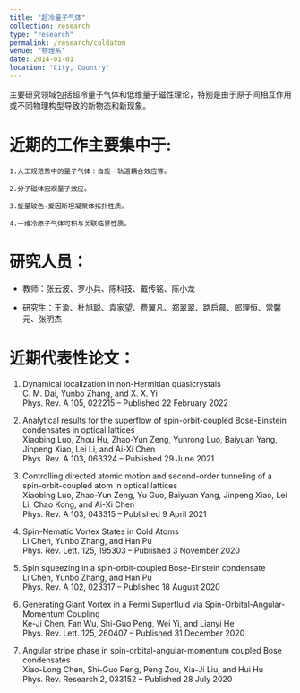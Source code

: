```yaml
---
title: "超冷量子气体"
collection: research
type: "research"
permalink: /research/coldatom
venue: "物理系"
date: 2014-01-01
location: "City, Country"
---
```


主要研究领域包括超冷量子气体和低维量子磁性理论，特别是由于原子间相互作用或不同物理构型导致的新物态和新现象。

近期的工作主要集中于:
======

    1.人工规范势中的量子气体：自旋－轨道耦合效应等。

    2.分子磁体宏观量子效应。

    3.旋量玻色-爱因斯坦凝聚体拓扑性质。

    4.一维冷原子气体可积与关联临界性质。

研究人员：
======

- 教师：张云波、罗小兵、陈科技、戴传铭、陈小龙

- 研究生：王渝、杜旭聪、袁家望、费翼凡、郑翠翠、路启晨、郎理恒、常馨元、张明杰

近期代表性论文：
======
1. Dynamical localization in non-Hermitian quasicrystals<br>
C. M. Dai, Yunbo Zhang, and X. X. Yi<br>
Phys. Rev. A 105, 022215 – Published 22 February 2022<br>

2. Analytical results for the superflow of spin-orbit-coupled Bose-Einstein condensates in optical lattices<br>
Xiaobing Luo, Zhou Hu, Zhao-Yun Zeng, Yunrong Luo, Baiyuan Yang, Jinpeng Xiao, Lei Li, and Ai-Xi Chen<br>
Phys. Rev. A 103, 063324 – Published 29 June 2021<br>

3. Controlling directed atomic motion and second-order tunneling of a spin-orbit-coupled atom in optical lattices<br>
Xiaobing Luo, Zhao-Yun Zeng, Yu Guo, Baiyuan Yang, Jinpeng Xiao, Lei Li, Chao Kong, and Ai-Xi Chen<br>
Phys. Rev. A 103, 043315 – Published 9 April 2021<br>

4. Spin-Nematic Vortex States in Cold Atoms<br>
Li Chen, Yunbo Zhang, and Han Pu<br>
Phys. Rev. Lett. 125, 195303 – Published 3 November 2020<br>

5. Spin squeezing in a spin-orbit-coupled Bose-Einstein condensate<br>
Li Chen, Yunbo Zhang, and Han Pu<br>
Phys. Rev. A 102, 023317 – Published 18 August 2020<br>

6. Generating Giant Vortex in a Fermi Superfluid via Spin-Orbital-Angular-Momentum Coupling<br>
Ke-Ji Chen, Fan Wu, Shi-Guo Peng, Wei Yi, and Lianyi He<br>
Phys. Rev. Lett. 125, 260407 – Published 31 December 2020<br>

7. Angular stripe phase in spin-orbital-angular-momentum coupled Bose condensates<br>
Xiao-Long Chen, Shi-Guo Peng, Peng Zou, Xia-Ji Liu, and Hui Hu<br>
Phys. Rev. Research 2, 033152 – Published 28 July 2020<br>
